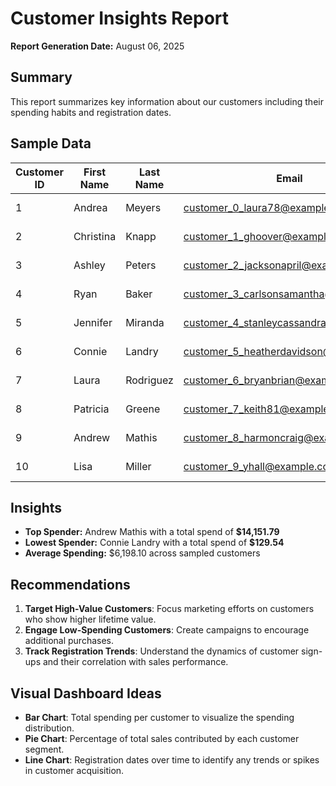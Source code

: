 # Customer Insights Report

**Report Generation Date:** August 06, 2025

## Summary
This report summarizes key information about our customers including their spending habits and registration dates.

## Sample Data
| Customer ID | First Name | Last Name  | Email                                  | Registration Date | Total Spent |
|-------------|------------|------------|----------------------------------------|-------------------|-------------|
| 1           | Andrea     | Meyers     | customer_0_laura78@example.org        | 2025-05-13        | 10,604.51   |
| 2           | Christina  | Knapp      | customer_1_ghoover@example.org        | 2024-06-25        | 1,356.52    |
| 3           | Ashley     | Peters     | customer_2_jacksonapril@example.com   | 2024-03-26        | 8,660.64    |
| 4           | Ryan       | Baker      | customer_3_carlsonsamantha@example.net| 2025-05-19        | 7,445.97    |
| 5           | Jennifer   | Miranda    | customer_4_stanleycassandra@example.org| 2023-11-14       | 1,127.95    |
| 6           | Connie     | Landry     | customer_5_heatherdavidson@example.com| 2024-04-23        | 129.54      |
| 7           | Laura      | Rodriguez   | customer_6_bryanbrian@example.com    | 2024-05-28        | 4,028.03    |
| 8           | Patricia   | Greene     | customer_7_keith81@example.com       | 2024-05-06        | 8,414.51    |
| 9           | Andrew     | Mathis     | customer_8_harmoncraig@example.com   | 2024-03-20        | 14,151.79   |
| 10          | Lisa       | Miller     | customer_9_yhall@example.com         | 2024-09-18        | 7,285.91    |

## Insights
- **Top Spender:** Andrew Mathis with a total spend of **$14,151.79**
- **Lowest Spender:** Connie Landry with a total spend of **$129.54**
- **Average Spending:** $6,198.10 across sampled customers

## Recommendations
1. **Target High-Value Customers**: Focus marketing efforts on customers who show higher lifetime value.
2. **Engage Low-Spending Customers**: Create campaigns to encourage additional purchases.
3. **Track Registration Trends**: Understand the dynamics of customer sign-ups and their correlation with sales performance.

## Visual Dashboard Ideas
- **Bar Chart**: Total spending per customer to visualize the spending distribution.
- **Pie Chart**: Percentage of total sales contributed by each customer segment.
- **Line Chart**: Registration dates over time to identify any trends or spikes in customer acquisition.